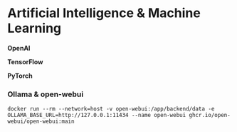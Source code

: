 # Artificial Intelligence & Machine Learning

**OpenAI**

**TensorFlow**

**PyTorch**

### Ollama & open-webui 

```
docker run --rm --network=host -v open-webui:/app/backend/data -e OLLAMA_BASE_URL=http://127.0.0.1:11434 --name open-webui ghcr.io/open-webui/open-webui:main
```